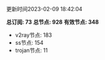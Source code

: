 更新时间2023-02-09 18:42:04

**总订阅: 73**
**总节点: 928**
**有效节点: 348**
- v2ray节点: 183
- ss节点: 154
- trojan节点: 11
